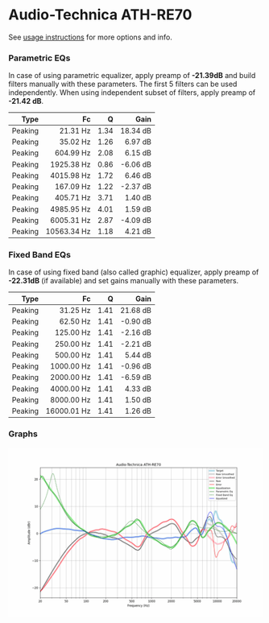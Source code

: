 # Audio-Technica ATH-RE70
See [usage instructions](https://github.com/jaakkopasanen/AutoEq#usage) for more options and info.

### Parametric EQs
In case of using parametric equalizer, apply preamp of **-21.39dB** and build filters manually
with these parameters. The first 5 filters can be used independently.
When using independent subset of filters, apply preamp of **-21.42 dB**.

| Type    | Fc          |    Q | Gain     |
|--------:|------------:|-----:|---------:|
| Peaking | 21.31 Hz    | 1.34 | 18.34 dB |
| Peaking | 35.02 Hz    | 1.26 | 6.97 dB  |
| Peaking | 604.99 Hz   | 2.08 | 6.15 dB  |
| Peaking | 1925.38 Hz  | 0.86 | -6.06 dB |
| Peaking | 4015.98 Hz  | 1.72 | 6.46 dB  |
| Peaking | 167.09 Hz   | 1.22 | -2.37 dB |
| Peaking | 405.71 Hz   | 3.71 | 1.40 dB  |
| Peaking | 4985.95 Hz  | 4.01 | 1.59 dB  |
| Peaking | 6005.31 Hz  | 2.87 | -4.09 dB |
| Peaking | 10563.34 Hz | 1.18 | 4.21 dB  |

### Fixed Band EQs
In case of using fixed band (also called graphic) equalizer, apply preamp of **-22.31dB**
(if available) and set gains manually with these parameters.

| Type    | Fc          |    Q | Gain     |
|--------:|------------:|-----:|---------:|
| Peaking | 31.25 Hz    | 1.41 | 21.68 dB |
| Peaking | 62.50 Hz    | 1.41 | -0.90 dB |
| Peaking | 125.00 Hz   | 1.41 | -2.16 dB |
| Peaking | 250.00 Hz   | 1.41 | -2.21 dB |
| Peaking | 500.00 Hz   | 1.41 | 5.44 dB  |
| Peaking | 1000.00 Hz  | 1.41 | -0.96 dB |
| Peaking | 2000.00 Hz  | 1.41 | -6.59 dB |
| Peaking | 4000.00 Hz  | 1.41 | 4.33 dB  |
| Peaking | 8000.00 Hz  | 1.41 | 1.50 dB  |
| Peaking | 16000.01 Hz | 1.41 | 1.26 dB  |

### Graphs
![](./Audio-Technica%20ATH-RE70.png)